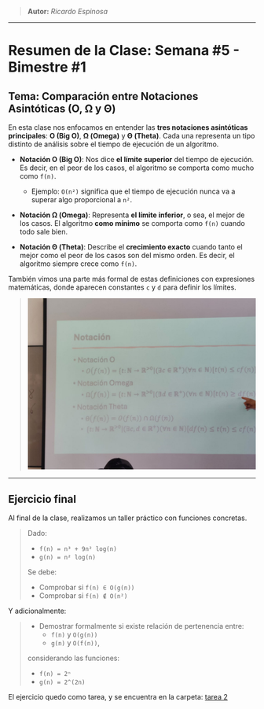 > **Autor:** *Ricardo Espinosa*
---
# Resumen de la Clase: Semana #5 - Bimestre #1

## Tema: Comparación entre Notaciones Asintóticas (O, Ω y Θ)

En esta clase nos enfocamos en entender las **tres notaciones asintóticas principales**: **O (Big O)**, **Ω (Omega)** y **Θ (Theta)**. Cada una representa un tipo distinto de análisis sobre el tiempo de ejecución de un algoritmo.

- **Notación O (Big O)**: Nos dice **el límite superior** del tiempo de ejecución. Es decir, en el peor de los casos, el algoritmo se comporta como mucho como `f(n)`.
  - Ejemplo: `O(n²)` significa que el tiempo de ejecución nunca va a superar algo proporcional a `n²`.

- **Notación Ω (Omega)**: Representa **el límite inferior**, o sea, el mejor de los casos. El algoritmo **como mínimo** se comporta como `f(n)` cuando todo sale bien.

- **Notación Θ (Theta)**: Describe el **crecimiento exacto** cuando tanto el mejor como el peor de los casos son del mismo orden. Es decir, el algoritmo siempre crece como `f(n)`.

También vimos una parte más formal de estas definiciones con expresiones matemáticas, donde aparecen constantes `c` y `d` para definir los límites.

> ![Notaciones formales](../recursos/definicion_notaciones.png)

---

## Ejercicio final

Al final de la clase, realizamos un taller práctico con funciones concretas.

> Dado:  
> - `f(n) = n³ + 9n² log(n)`  
> - `g(n) = n² log(n)`  
>
> Se debe:
> - Comprobar si `f(n) ∈ O(g(n))`
> - Comprobar si `f(n) ∉ O(n²)`

Y adicionalmente:

> - Demostrar formalmente si existe relación de pertenencia entre:
>   - `f(n)` y `O(g(n))`
>   - `g(n)` y `O(f(n))`,  
>
> considerando las funciones:  
> - `f(n) = 2ⁿ`  
> - `g(n) = 2^(2n)`

El ejercicio quedo como tarea, y se encuentra en la carpeta: [tarea 2](../tareas/tarea_2/tarea_2.md)